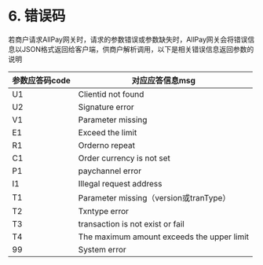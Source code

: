 # 6. 错误码

若商户请求AllPay网关时，请求的参数错误或参数缺失时，AllPay网关会将错误信息以JSON格式返回给客户端，供商户解析调用，以下是相关错误信息返回参数的说明

| 参数应答码code | 对应应答信息msg                            |
| -------------- | ------------------------------------------ |
| U1             | Clientid not found                         |
| U2             | Signature error                            |
| V1             | Parameter missing                          |
| E1             | Exceed the limit                           |
| R1             | Orderno repeat                             |
| C1             | Order currency is not set                  |
| P1             | paychannel error                           |
| I1             | Illegal request address                    |
| T1             | Parameter missing（version或tranType）     |
| T2             | Txntype error                              |
| T3             | transaction is not exist or fail           |
| T4             | The maximum amount exceeds the upper limit |
| 99             | System error  
